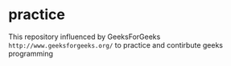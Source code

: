 # practice

 This repository influenced by GeeksForGeeks `http://www.geeksforgeeks.org/` to practice and contirbute geeks programming
